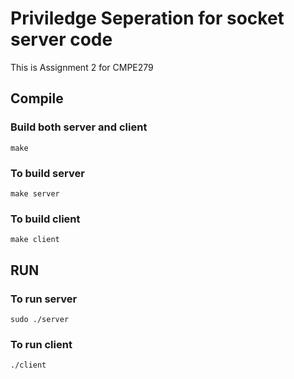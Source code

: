 # Priviledge Seperation for socket server code
This is Assignment 2 for CMPE279 

## Compile
### Build both server and client
```make```

### To build server
```make server```
### To build client
```make client```

## RUN
### To run server
```sudo ./server```

### To run client
```./client```